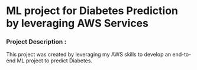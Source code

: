 # ML project for Diabetes Prediction by leveraging AWS Services

### Project Description : 
This project was created by leveraging my AWS skills to develop an end-to-end ML project to predict Diabetes.
